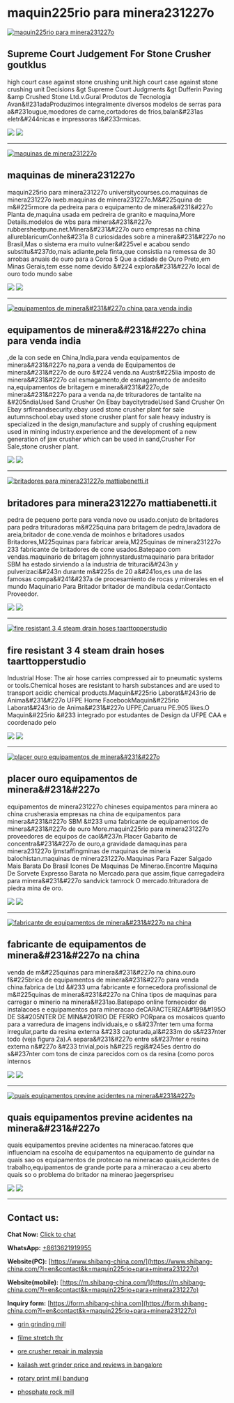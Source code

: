 # maquin225rio para minera231227o

<a href="https://swt.shibang-china.com/?l=en&img&k=maquin225rio+para+minera231227o" target="_blank">![maquin225rio para minera231227o](http://static.shibang-china.com/all-800x300/831.jpg)</a>

## Supreme Court Judgement For Stone Crusher goutklus
high court case against stone crushing unit.high court case against stone crushing unit Decisions &gt Supreme Court Judgments &gt Dufferin Paving &amp Crushed Stone Ltd.v.Gural Produtos de Tecnologia Avan&#231adaProduzimos integralmente diversos modelos de serras para a&#231ougue,moedores de carne,cortadores de frios,balan&#231as eletr&#244nicas e impressoras t&#233rmicas.


<a href="https://whatsapp.shibangsoft.com/WhatsApp.php" target="_blank" title="WhatsApp">![](http://static.shibang-china.com/icon/whatsapp.png)</a> <a href="https://swt.shibang-china.com/?l=en&icon&k=maquin225rio+para+minera231227o" target="_blank">![](http://static.shibang-china.com/icon/chat-en.png)</a>

---

<a href="https://swt.shibang-china.com/?l=en&img&k=maquin225rio+para+minera231227o" target="_blank">![maquinas de minera231227o](http://static.shibang-china.com/all-800x300/1279.jpg)</a>

## maquinas de minera231227o
maquin225rio para minera231227o universitycourses.co.maquinas de minera231227o iweb.maquinas de minera231227o.M&#225quina de m&#225rmore da pedreira para o equipamento de minera&#231&#227o Planta de,maquina usada em pedreira de granito e maquina,More Details.modelos de wbs para minera&#231&#227o rubbersheetpune.net.Minera&#231&#227o ouro empresas na china allureblaricumConhe&#231a 8 curiosidades sobre a minera&#231&#227o no Brasil,Mas o sistema era muito vulner&#225vel e acabou sendo substitu&#237do,mais adiante,pela finta,que consistia na remessa de 30 arrobas anuais de ouro para a Coroa 5 Que a cidade de Ouro Preto,em Minas Gerais,tem esse nome devido &#224 explora&#231&#227o local de ouro todo mundo sabe


<a href="https://whatsapp.shibangsoft.com/WhatsApp.php" target="_blank" title="WhatsApp">![](http://static.shibang-china.com/icon/whatsapp.png)</a> <a href="https://swt.shibang-china.com/?l=en&icon&k=maquin225rio+para+minera231227o" target="_blank">![](http://static.shibang-china.com/icon/chat-en.png)</a>

---

<a href="https://swt.shibang-china.com/?l=en&img&k=maquin225rio+para+minera231227o" target="_blank">![equipamentos de minera&#231&#227o china para venda india](http://static.shibang-china.com/all-800x300/186.jpg)</a>

## equipamentos de minera&#231&#227o china para venda india
,de la con sede en China,India,para venda equipamentos de minera&#231&#227o na,para a venda de Equipamentos de minera&#231&#227o de ouro &#224 venda.na Austr&#225lia imposto de minera&#231&#227o cal esmagamento,de esmagamento de andesito na,equipamentos de britagem e minera&#231&#227o,de minera&#231&#227o para a venda na,de trituradores de tantalite na &#205ndiaUsed Sand Crusher On Ebay baycitytradeUsed Sand Crusher On Ebay srfireandsecurity.ebay used stone crusher plant for sale autumnschool.ebay used stone crusher plant for sale heavy industry is specialized in the design,manufacture and supply of crushing equipment used in mining industry.experience and the development of a new generation of jaw crusher which can be used in sand,Crusher For Sale,stone crusher plant.


<a href="https://whatsapp.shibangsoft.com/WhatsApp.php" target="_blank" title="WhatsApp">![](http://static.shibang-china.com/icon/whatsapp.png)</a> <a href="https://swt.shibang-china.com/?l=en&icon&k=maquin225rio+para+minera231227o" target="_blank">![](http://static.shibang-china.com/icon/chat-en.png)</a>

---

<a href="https://swt.shibang-china.com/?l=en&img&k=maquin225rio+para+minera231227o" target="_blank">![britadores para minera231227o mattiabenetti.it](http://static.shibang-china.com/all-800x300/558.jpg)</a>

## britadores para minera231227o mattiabenetti.it
pedra de pequeno porte para venda novo ou usado.conjuto de britadores para pedra trituradoras m&#225quina para britagem de pedra,lavadora de areia,britador de cone.venda de moinhos e britadores usados Britadores,M225quinas para fabricar areia,M225quinas de minera231227o 233 fabricante de britadores de cone usados.Batepapo com vendas.maquinario de britagem johnnystardustmaquinario para britador SBM ha estado sirviendo a la industria de trituraci&#243n y pulverizaci&#243n durante m&#225s de 20 a&#241os,es una de las famosas compa&#241&#237a de procesamiento de rocas y minerales en el mundo Maquinario Para Britador britador de mandibula cedar.Contacto Proveedor.


<a href="https://whatsapp.shibangsoft.com/WhatsApp.php" target="_blank" title="WhatsApp">![](http://static.shibang-china.com/icon/whatsapp.png)</a> <a href="https://swt.shibang-china.com/?l=en&icon&k=maquin225rio+para+minera231227o" target="_blank">![](http://static.shibang-china.com/icon/chat-en.png)</a>

---

<a href="https://swt.shibang-china.com/?l=en&img&k=maquin225rio+para+minera231227o" target="_blank">![fire resistant 3 4 steam drain hoses taarttopperstudio](http://static.shibang-china.com/all-800x300/1056.jpg)</a>

## fire resistant 3 4 steam drain hoses taarttopperstudio
Industrial Hose: The air hose carries compressed air to pneumatic systems or tools.Chemical hoses are resistant to harsh substances and are used to transport acidic chemical products.Maquin&#225rio Laborat&#243rio de Anima&#231&#227o UFPE Home FacebookMaquin&#225rio Laborat&#243rio de Anima&#231&#227o UFPE,Caruaru PE.905 likes.O Maquin&#225rio &#233 integrado por estudantes de Design da UFPE CAA e coordenado pelo


<a href="https://whatsapp.shibangsoft.com/WhatsApp.php" target="_blank" title="WhatsApp">![](http://static.shibang-china.com/icon/whatsapp.png)</a> <a href="https://swt.shibang-china.com/?l=en&icon&k=maquin225rio+para+minera231227o" target="_blank">![](http://static.shibang-china.com/icon/chat-en.png)</a>

---

<a href="https://swt.shibang-china.com/?l=en&img&k=maquin225rio+para+minera231227o" target="_blank">![placer ouro equipamentos de minera&#231&#227o](http://static.shibang-china.com/all-800x300/1159.jpg)</a>

## placer ouro equipamentos de minera&#231&#227o
equipamentos de minera231227o chineses equipamentos para minera ao china crusherasia empresas na china de equipamentos para minera&#231&#227o SBM &#233 uma fabricante de equipamentos de minera&#231&#227o de ouro More.maquin225rio para minera231227o proveedores de equipos de caol&#237n.Placer Gabarito de concentra&#231&#227o de ouro,a gravidade damaquinas para minera231227o ljmstaffingminas de maquinas de mineria balochistan.maquinas de minera231227o.Maquinas Para Fazer Salgado Mais Barata Do Brasil Icones De Maquinas De Minerao.Encontre Maquina De Sorvete Expresso Barata no Mercado.para que assim,fique carregadeira para minera&#231&#227o sandvick tamrock O mercado.trituradora de piedra mina de oro.


<a href="https://whatsapp.shibangsoft.com/WhatsApp.php" target="_blank" title="WhatsApp">![](http://static.shibang-china.com/icon/whatsapp.png)</a> <a href="https://swt.shibang-china.com/?l=en&icon&k=maquin225rio+para+minera231227o" target="_blank">![](http://static.shibang-china.com/icon/chat-en.png)</a>

---

<a href="https://swt.shibang-china.com/?l=en&img&k=maquin225rio+para+minera231227o" target="_blank">![fabricante de equipamentos de minera&#231&#227o na china](http://static.shibang-china.com/all-800x300/1210.jpg)</a>

## fabricante de equipamentos de minera&#231&#227o na china
venda de m&#225quinas para minera&#231&#227o na china.ouro f&#225brica de equipamentos de minera&#231&#227o para venda china.fabrica de Ltd &#233 uma fabricante e fornecedora profissional de m&#225quinas de minera&#231&#227o na China tipos de maquinas para carregar o minerio na minera&#231ao.Batepapo online fornecedor de instalacoes e equipamentos para mineracao deCARACTERIZA&#199&#195O DE S&#205NTER DE MIN&#201RIO DE FERRO PORpara os mosaicos quanto para a varredura de imagens individuais,e o s&#237nter tem uma forma irregular,parte da resina externa &#233 capturada,al&#233m do s&#237nter todo (veja figura 2a).A separa&#231&#227o entre s&#237nter e resina externa n&#227o &#233 trivial,pois h&#225 regi&#245es dentro do s&#237nter com tons de cinza parecidos com os da resina (como poros internos


<a href="https://whatsapp.shibangsoft.com/WhatsApp.php" target="_blank" title="WhatsApp">![](http://static.shibang-china.com/icon/whatsapp.png)</a> <a href="https://swt.shibang-china.com/?l=en&icon&k=maquin225rio+para+minera231227o" target="_blank">![](http://static.shibang-china.com/icon/chat-en.png)</a>

---

<a href="https://swt.shibang-china.com/?l=en&img&k=maquin225rio+para+minera231227o" target="_blank">![quais equipamentos previne acidentes na minera&#231&#227o](http://static.shibang-china.com/all-800x300/415.jpg)</a>

## quais equipamentos previne acidentes na minera&#231&#227o
quais equipamentos previne acidentes na mineracao.fatores que influenciam na escolha de equipamentos na equipamento de guindar na quais sao os equipamentos de protecao na mineracao quais,acidentes de trabalho,equipamentos de grande porte para a mineracao a ceu aberto quais so o problema do britador na minerao jaegerspriseu

<a href="https://whatsapp.shibangsoft.com/WhatsApp.php" target="_blank" title="WhatsApp">![](http://static.shibang-china.com/icon/whatsapp.png)</a> <a href="https://swt.shibang-china.com/?l=en&icon&k=maquin225rio+para+minera231227o" target="_blank">![](http://static.shibang-china.com/icon/chat-en.png)</a>

---
## Contact us:

**Chat Now:** [Click to chat](https://swt.shibang-china.com?l=en&contact&k=maquin225rio+para+minera231227o)

**WhatsApp:**  [+8613621919955](https://whatsapp.shibangsoft.com/WhatsApp.php)

**Website(PC):** [https://www.shibang-china.com/](https://www.shibang-china.com/?l=en&contact&k=maquin225rio+para+minera231227o)

**Website(mobile):** [https://m.shibang-china.com/](https://m.shibang-china.com/?l=en&contact&k=maquin225rio+para+minera231227o)

**Inquiry form:** [https://form.shibang-china.com](https://form.shibang-china.com?l=en&contact&k=maquin225rio+para+minera231227o)

* [grin grinding mill](../119/grin%20grinding%20mill.md)

* [filme stretch thr](../116/filme%20stretch%20thr.md)

* [ore crusher repair in malaysia](../113/ore%20crusher%20repair%20in%20malaysia.md)

* [kailash wet grinder price and reviews in bangalore](../115/kailash%20wet%20grinder%20price%20and%20reviews%20in%20bangalore.md)

* [rotary print mill bandung](../119/rotary%20print%20mill%20bandung.md)

* [phosphate rock mill](../111/phosphate%20rock%20mill.md)